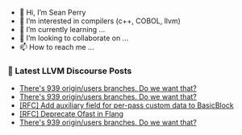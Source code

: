 - 👋 Hi, I’m Sean Perry
- 👀 I’m interested in compilers (c++, COBOL, llvm)
- 🌱 I’m currently learning ...
- 💞️ I’m looking to collaborate on ...
- 📫 How to reach me ...

<!---
s66perry/s66perry is a ✨ special ✨ repository because its `README.md` (this file) appears on your GitHub profile.
You can click the Preview link to take a look at your changes.
--->
### 📕 Latest LLVM Discourse Posts

<!-- DISCOURSE-LLVM:START -->
- [There&#39;s 939 origin/users branches. Do we want that?](https://discourse.llvm.org/t/theres-939-origin-users-branches-do-we-want-that/80241#post_7)
- [There&#39;s 939 origin/users branches. Do we want that?](https://discourse.llvm.org/t/theres-939-origin-users-branches-do-we-want-that/80241#post_6)
- [[RFC] Add auxiliary field for per-pass custom data to BasicBlock](https://discourse.llvm.org/t/rfc-add-auxiliary-field-for-per-pass-custom-data-to-basicblock/80229#post_5)
- [[RFC] Deprecate Ofast in Flang](https://discourse.llvm.org/t/rfc-deprecate-ofast-in-flang/80243#post_1)
- [There&#39;s 939 origin/users branches. Do we want that?](https://discourse.llvm.org/t/theres-939-origin-users-branches-do-we-want-that/80241#post_5)
<!-- DISCOURSE-LLVM:END -->
